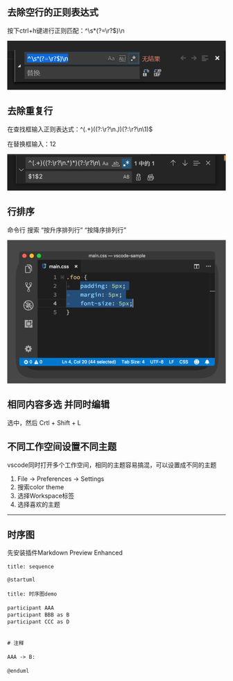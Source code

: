 
## 去除空行的正则表达式

按下ctrl+h键进行正则匹配：^\s*(?=\r?$)\n

![](img/mk-2019-06-28-11-09-55.png)

## 去除重复行

在查找框输入正则表达式：^(.+)((?:\r?\n.*)*)(?:\r?\n\1)$

在替换框输入：$1$2

![](img/2022-04-12-11-11-03.png)


## 行排序
命令行 搜索 “按升序排列行” “按降序排列行”

![](img/hangsort.gif)


## 相同内容多选 并同时编辑

选中，然后 Crtl + Shift + L

## 不同工作空间设置不同主题

vscode同时打开多个工作空间，相同的主题容易搞混，可以设置成不同的主题

1. File → Preferences → Settings
2. 搜索color theme
3. 选择Workspace标签
4. 选择喜欢的主题


---

## 时序图

先安装插件Markdown Preview Enhanced

```sequence
title: sequence
```

```plantuml
@startuml

title: 时序图demo

participant AAA
participant BBB as B
participant CCC as D


# 注释

AAA -> B:

@enduml
```






